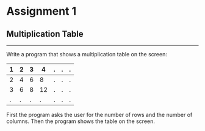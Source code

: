 # Assignment 1
## Multiplication Table
---

Write a program that shows a multiplication table on the screen:

| 1 | 2 | 3 | 4  | . | . | . |
|---|---|---|----|---|---|---|
| 2 | 4 | 6 | 8  | . | . | . |
| 3 | 6 | 8 | 12 | . | . | . |
| . | . | . | .  | . | . | . |

First the program asks the user for the number of rows and the number of columns. Then the program shows the table on the screen.


